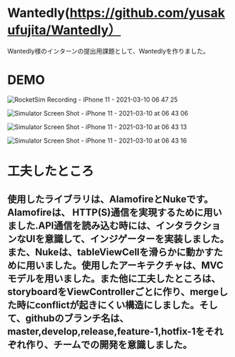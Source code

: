 # Wantedly(https://github.com/yusakufujita/Wantedly）

Wantedly様のインターンの提出用課題として、Wantedlyを作りました。


# DEMO
![RocketSim Recording - iPhone 11 - 2021-03-10 06 47 25](https://user-images.githubusercontent.com/48333289/110542888-f6ae4800-816c-11eb-8d0e-c3e15930353f.gif)

![Simulator Screen Shot - iPhone 11 - 2021-03-10 at 06 43 06](https://user-images.githubusercontent.com/48333289/110543686-f8c4d680-816d-11eb-8dc5-09819301bfbd.png)

![Simulator Screen Shot - iPhone 11 - 2021-03-10 at 06 43 13](https://user-images.githubusercontent.com/48333289/110543676-f5c9e600-816d-11eb-9aaa-efdf8fbd6391.png)


![Simulator Screen Shot - iPhone 11 - 2021-03-10 at 06 43 16](https://user-images.githubusercontent.com/48333289/110543668-f3678c00-816d-11eb-91f1-09b18d087830.png)



# 工夫したところ
## 使用したライブラリは、AlamofireとNukeです。Alamofireは、 HTTP(S)通信を実現するために用いました.API通信を読み込む時には、インタラクションなUIを意識して、インジゲーターを実装しました。<br>また、Nukeは、tableViewCellを滑らかに動かすために用いました。使用したアーキテクチャは、MVCモデルを用いました。また他に工夫したところは、storyboardをViewControllerごとに作り、mergeした時にconflictが起きにくい構造にしました。そして、githubのブランチ名は、master,develop,release,feature-1,hotfix-1をそれぞれ作り、チームでの開発を意識しました。
